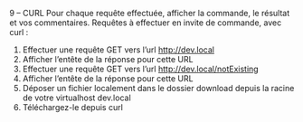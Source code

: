 9 – CURL
Pour chaque requête effectuée, afficher la commande, le résultat et vos commentaires.
Requêtes à effectuer en invite de commande, avec curl :
1. Effectuer une requête GET vers l’url http://dev.local
2. Afficher l’entête de la réponse pour cette URL
3. Effectuer une requête GET vers l’url http://dev.local/notExisting
4. Afficher l’entête de la réponse pour cette URL
5. Déposer un fichier localement dans le dossier download depuis la racine de votre virtualhost
dev.local
6. Téléchargez-le depuis curl